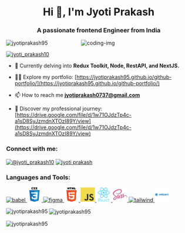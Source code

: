 <h1 align="center">Hi 👋, I'm Jyoti Prakash</h1>
<h3 align="center">A passionate frontend Engineer from India</h3>
<img align="right" alt="coding-img" width="300" src="https://miro.medium.com/v2/resize:fit:679/1*qdAW1TjCN57h1lbuuzvchg.gif">

<p align="left"> <img src="https://komarev.com/ghpvc/?username=jyotiprakash95&label=Profile%20views&color=0e75b6&style=flat" alt="jyotiprakash95" /> </p>

<p align="left"> <a href="https://twitter.com/@jyoti_prakash10" target="blank"><img src="https://img.shields.io/twitter/follow/jyoti_prakash10?logo=twitter&style=for-the-badge" alt="jyoti_prakash10" /></a> </p>

- 🌱 Currently delving into **Redux Toolkit, Node, RestAPI, and NextJS.**

- 👨‍💻 Explore my portfolio: [https://jyotiprakash95.github.io/github-portfolio/](https://jyotiprakash95.github.io/github-portfolio/)

- 📫 How to reach me **jyotiprakash0737@gmail.com**

- 📄 Discover my professional journey: [https://drive.google.com/file/d/1w71OJdzTp4c-a1sD8SyJzmdnXTOzI89Y/view](https://drive.google.com/file/d/1w71OJdzTp4c-a1sD8SyJzmdnXTOzI89Y/view)

<h3 align="left">Connect with me:</h3>
<p align="left">
<a href="https://twitter.com/@jyoti_prakash10" target="blank"><img align="center" src="https://raw.githubusercontent.com/rahuldkjain/github-profile-readme-generator/master/src/images/icons/Social/twitter.svg" alt="@jyoti_prakash10" height="30" width="40" /></a>
<a href="https://linkedin.com/in/jyoti-prakash-8287151bb/" target="blank"><img align="center" src="https://raw.githubusercontent.com/rahuldkjain/github-profile-readme-generator/master/src/images/icons/Social/linked-in-alt.svg" alt="jyoti prakash" height="30" width="40" /></a>
</p>

<h3 align="left">Languages and Tools:</h3>
<p align="left"> <a href="https://babeljs.io/" target="_blank" rel="noreferrer"> <img src="https://www.vectorlogo.zone/logos/babeljs/babeljs-icon.svg" alt="babel" width="40" height="40"/> </a> <a href="https://www.w3schools.com/css/" target="_blank" rel="noreferrer"> <img src="https://raw.githubusercontent.com/devicons/devicon/master/icons/css3/css3-original-wordmark.svg" alt="css3" width="40" height="40"/> </a> <a href="https://www.figma.com/" target="_blank" rel="noreferrer"> <img src="https://www.vectorlogo.zone/logos/figma/figma-icon.svg" alt="figma" width="40" height="40"/> </a> <a href="https://www.w3.org/html/" target="_blank" rel="noreferrer"> <img src="https://raw.githubusercontent.com/devicons/devicon/master/icons/html5/html5-original-wordmark.svg" alt="html5" width="40" height="40"/> </a> <a href="https://developer.mozilla.org/en-US/docs/Web/JavaScript" target="_blank" rel="noreferrer"> <img src="https://raw.githubusercontent.com/devicons/devicon/master/icons/javascript/javascript-original.svg" alt="javascript" width="40" height="40"/> </a> <a href="https://reactjs.org/" target="_blank" rel="noreferrer"> <img src="https://raw.githubusercontent.com/devicons/devicon/master/icons/react/react-original-wordmark.svg" alt="react" width="40" height="40"/> </a> <a href="https://sass-lang.com" target="_blank" rel="noreferrer"> <img src="https://raw.githubusercontent.com/devicons/devicon/master/icons/sass/sass-original.svg" alt="sass" width="40" height="40"/> </a> <a href="https://tailwindcss.com/" target="_blank" rel="noreferrer"> <img src="https://www.vectorlogo.zone/logos/tailwindcss/tailwindcss-icon.svg" alt="tailwind" width="40" height="40"/> </a> <a href="https://webpack.js.org" target="_blank" rel="noreferrer"> <img src="https://raw.githubusercontent.com/devicons/devicon/d00d0969292a6569d45b06d3f350f463a0107b0d/icons/webpack/webpack-original-wordmark.svg" alt="webpack" width="40" height="40"/> </a> </p>

<p><img align="left" src="https://github-readme-stats.vercel.app/api/top-langs?username=jyotiprakash95&show_icons=true&locale=en&layout=compact" alt="jyotiprakash95" /></p>

<p>&nbsp;<img align="center" src="https://github-readme-stats.vercel.app/api?username=jyotiprakash95&show_icons=true&locale=en" alt="jyotiprakash95" /></p>

<p><img align="center" src="https://github-readme-streak-stats.herokuapp.com/?user=jyotiprakash95&" alt="jyotiprakash95" /></p>
